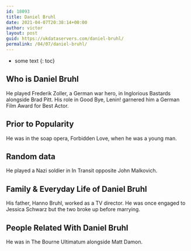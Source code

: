 ```yaml
---
id: 18093
title: Daniel Bruhl
date: 2021-04-07T20:38:14+00:00
author: victor
layout: post
guid: https://ukdataservers.com/daniel-bruhl/
permalink: /04/07/daniel-bruhl/
---
```


* some text
{: toc}


## Who is Daniel Bruhl



He played Frederik Zoller, a German war hero, in Inglorious Bastards alongside Brad Pitt. His role in Good Bye, Lenin! garnered him a German Film Award for Best Actor.

                
                
                
## Prior to Popularity



He was in the soap opera, Forbidden Love, when he was a young man.

                
                
                
## Random data



He played a Nazi soldier in In Transit opposite John Malkovich.

                
                
                
## Family & Everyday Life of Daniel Bruhl



His father, Hanno Bruhl, worked as a TV director. He was once engaged to Jessica Schwarz but the two broke up before marrying.

                
                
                
## People Related With Daniel Bruhl



He was in The Bourne Ultimatum alongside Matt Damon.

                
              
            
          
          
          